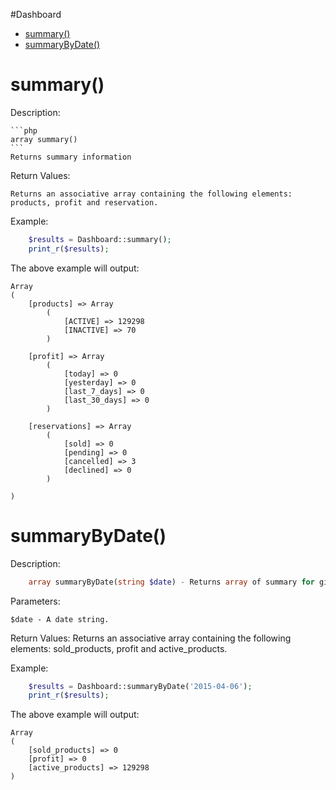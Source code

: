 #Dashboard

* [summary()](#summary)
* [summaryByDate()](#summarybydate)

summary()
=========

Description:

	```php
	array summary()
	```
	Returns summary information
  
Return Values:

	Returns an associative array containing the following elements: products, profit and reservation.

Example:
```php
	$results = Dashboard::summary();
	print_r($results);
```	

The above example will output:

	Array
	(
		[products] => Array
			(
				[ACTIVE] => 129298
				[INACTIVE] => 70
			)

		[profit] => Array
			(
				[today] => 0
				[yesterday] => 0
				[last_7_days] => 0
				[last_30_days] => 0
			)

		[reservations] => Array
			(
				[sold] => 0
				[pending] => 0
				[cancelled] => 3
				[declined] => 0
			)

	)

summaryByDate()
=========

Description:
```php
	array summaryByDate(string $date) - Returns array of summary for given date
```

Parameters:

	$date - A date string. 
  
Return Values:
	Returns an associative array containing the following elements: sold_products, profit and active_products.

Example:
```php
	$results = Dashboard::summaryByDate('2015-04-06');
	print_r($results);
```

The above example will output:

	Array
	(
		[sold_products] => 0
		[profit] => 0
		[active_products] => 129298
	)
